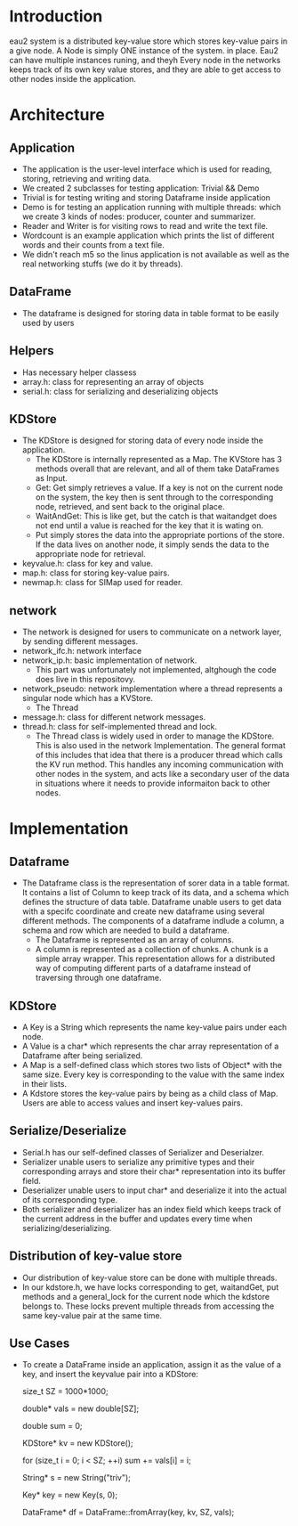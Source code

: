 # Introduction 
eau2 system is a distributed key-value store which stores key-value pairs in a give node. A Node is simply ONE instance of the system. in place. Eau2 can have multiple instances runing, and theyh 
Every node in the networks keeps track of its own key value stores, and they are able to get access to other nodes inside the application. 


# Architecture 
## Application 
- The application is the user-level interface which is used for reading, storing, retrieving and writing data. 
- We created 2 subclasses for testing application:  Trivial && Demo 
- Trivial is for testing writing and storing Dataframe inside application
- Demo is for testing an application running with multiple threads: which we create 3 kinds of nodes: producer, counter and summarizer.
- Reader and Writer is for visiting rows to read and write the text file.
- Wordcount is an example application which prints the list of different words and their counts from a text file.
- We didn't reach m5 so the linus application is not available as well as the real networking stuffs (we do it by threads).
## DataFrame
- The dataframe is designed for storing data in table format to be easily used by users 


## Helpers 
- Has necessary helper classess 
- array.h: class for representing an array of objects 
- serial.h: class for serializing and deserializing objects   
## KDStore
- The KDStore is designed for storing data of every node inside the application.
    - The KDStore is internally represented as a Map. The KVStore has 3 methods overall that are relevant, and all of them take DataFrames as Input. 
    - Get: Get simply retrieves a value. If a key is not on the current node on the system, the key then is sent through to the corresponding node, retrieved, and sent back to the original place. 
    - WaitAndGet: This is like get, but the catch is that waitandget does not end until a value is reached for the key that it is wating on. 
    - Put simply stores the data into the appropriate portions of the store. If the data lives on another node, it simply sends the data to the appropriate node for retrieval. 
- keyvalue.h: class for key and value. 
- map.h: class for storing key-value pairs.
- newmap.h: class for SIMap used for reader.
## network 
- The network is designed for users to communicate on a network layer, by sending different messages.  
- network_ifc.h: network interface
- network_ip.h: basic implementation of network.
   - This part was unfortunately not implemented, altghough the code does live in this repositovy. 
- network_pseudo: network implementation where a thread  represents a singular node which has a KVStore. 
    - The Thread 
- message.h: class for different network messages.
- thread.h: class for self-implemented thread and lock.
    - The Thread class is widely used in order to manage the KDStore. This is also used in the network Implementation. 
    The general format of this includes that idea that there is a producer thread which calls the KV run method. This handles any incoming communication with other nodes in the system, and acts like a secondary user of the data in situations where it needs to provide informaiton back to other nodes. 


# Implementation 
## Dataframe
- The Dataframe class is the representation of sorer data in a table format. It contains a list of Column to keep track of its data, and a schema which defines the structure of data table. Dataframe unable users to get data with a specifc coordinate and create new dataframe using several different methods.
The components of a dataframe indlude a column, a schema and row which are needed to build a dataframe.
    - The Dataframe is represented as an array of columns. 
    - A column is represented as a collection of chunks. A chunk is a simple array wrapper. This representation allows for a distributed way of computing different parts of a dataframe instead of traversing through one dataframe. 
 
## KDStore
- A Key is a String which represents the name key-value pairs under each node.
- A Value is a char* which represents the char array representation of a Dataframe after being serialized.
- A Map is a self-defined class which stores two lists of Object* with the same size. Every key is corresponding to the value with the same index in their lists. 
- A Kdstore stores the key-value pairs by being as a child class of Map. Users are able to access values and insert key-values pairs. 
## Serialize/Deserialize
- Serial.h has our self-defined classes of Serializer and Deserialzer.
- Serializer unable users to serialize any primitive types and their corresponding arrays and store their char* representation into its buffer field. 
- Deserializer unable users to input char* and deserialize it into the actual of its corresponding type.
- Both serializer and deserializer has an index field which keeps track of the current address in the buffer and updates every time when serializing/deserializing.
## Distribution of key-value store
- Our distribution of key-value store can be done with multiple threads.
- In our kdstore.h, we have locks corresponding to get, waitandGet, put methods and a general_lock for the current node which the kdstore belongs to. These locks prevent multiple threads from accessing the same key-value pair at the same time.  


## Use Cases
- To create a DataFrame inside an application, assign it as the value of a key, and insert the keyvalue pair into a KDStore:
    
    size_t SZ = 1000*1000;
    
    double* vals = new double[SZ];
    
    double sum = 0;
    
    KDStore* kv = new KDStore();
    
    for (size_t i = 0; i < SZ; ++i) sum += vals[i] = i;
    
    String* s = new String("triv");
    
    Key* key = new Key(s, 0);
    
    DataFrame* df = DataFrame::fromArray(key, kv, SZ, vals);

